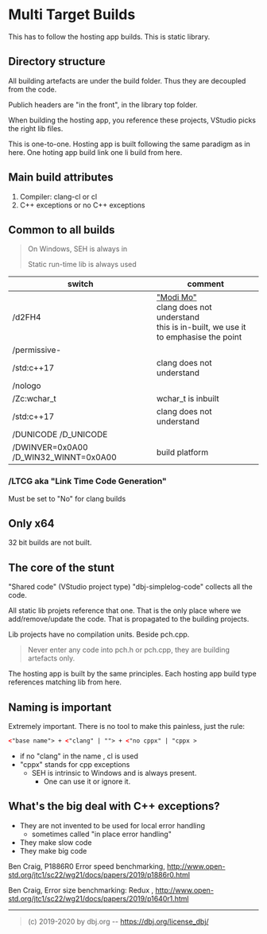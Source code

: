 
# Multi Target Builds

This has to follow the hosting app builds. This is static library.

## Directory structure

All building artefacts are under the build folder. Thus they are decoupled from the code.

Publich headers are "in the front", in the library top folder.

When building the hosting app, you reference these projects, VStudio picks the right lib files. 

This is one-to-one. Hosting app is built following the same paradigm as in here. One hoting app build link one li build from here.

## Main build attributes

1. Compiler: clang-cl  or cl
2. C++ exceptions or no C++ exceptions

## Common to all builds

> On Windows, SEH is always in
>
> Static run-time lib is always used

| switch | comment
|--------|-------------
| /d2FH4 | ["Modi Mo"](https://devblogs.microsoft.com/cppblog/making-cpp-exception-handling-smaller-x64/) <br/> clang does not understand <br/> this is in-built, we use it to emphasise the point
| /permissive- |
| /std:c++17 | clang does not understand
| /nologo | 
| /Zc:wchar_t  | wchar_t is inbuilt
| /std:c++17 | clang does not understand
| /DUNICODE /D_UNICODE |
| /DWINVER=0x0A00 /D_WIN32_WINNT=0x0A00 | build platform

### /LTCG aka "Link Time Code Generation" 

Must be set to "No" for clang builds

## Only x64

32 bit builds are not built.

## The core of the stunt

"Shared code"  (VStudio project type) "dbj-simplelog-code" collects all the code.

All static lib projets reference that one. That is the only place where we add/remove/update the code. That is propagated to the building projects.

Lib projects have no compilation units. Beside pch.cpp.

> Never enter any code into pch.h or pch.cpp, they are building artefacts only.

The hosting app is built by the same principles. Each hosting app build type references matching lib from here.

## Naming is important

Extremely important. There is no tool to make this painless, just the rule:
```xml
<"base name"> + <"clang" | ""> + <"no cppx" | "cppx >
```

- if no "clang" in the name , cl is used
- "cppx" stands for cpp exceptions
  - SEH is intrinsic to Windows and is always present. 
    - One can use it or ignore it.

## What's the big deal with C++ exceptions?

- They are not invented to be used for local error handling
  - sometimes called "in place error handling"
- They make slow code
- They make big code

 Ben Craig, P1886R0 Error speed benchmarking, http://www.open-std.org/jtc1/sc22/wg21/docs/papers/2019/p1886r0.html

 Ben Craig, Error size benchmarking: Redux , http://www.open-std.org/jtc1/sc22/wg21/docs/papers/2019/p1640r1.html

---
> (c) 2019-2020 by dbj.org   -- https://dbj.org/license_dbj/